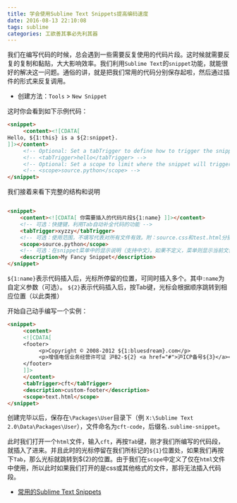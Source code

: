 ```yaml
---
title: 学会使用Sublime Text Snippets提高编码速度
date: 2016-08-13 22:10:08
tags: sublime
categories: 工欲善其事必先利其器
---
```



我们在编写代码的时候，总会遇到一些需要反复使用的代码片段。这时候就需要反复的复制和黏贴，大大影响效率。我们利用`Sublime Text`的`snippet`功能，就能很好的解决这一问题。通俗的讲，就是把我们常用的代码分别保存起啦，然后通过插件的形式来反复调用。
<!--more-->
- 创建方法：`Tools` > `New Snippet`


这时你会看到如下示例代码：

```html
<snippet>
     <content><![CDATA[
Hello, ${1:this} is a ${2:snippet}.
]]></content>
     <!-- Optional: Set a tabTrigger to define how to trigger the snippet -->
     <!-- <tabTrigger>hello</tabTrigger> -->
     <!-- Optional: Set a scope to limit where the snippet will trigger -->
     <!-- <scope>source.python</scope> -->
</snippet>
```

我们接着来看下完整的结构和说明

```html

<snippet>
    <content><![CDATA[ 你需要插入的代码片段${1:name} ]]></content>
    <!-- 可选：快捷键，利用Tab自动补全代码的功能 -->
    <tabTrigger>xyzzy</tabTrigger>
    <!-- 可选：使用范围，不填写代表对所有文件有效。附：source.css和test.html分别对应不同文件。 -->
    <scope>source.python</scope>
    <!-- 可选：在snippet菜单中的显示说明（支持中文）。如果不定义，菜单则显示当前文件的文件名。 -->
    <description>My Fancy Snippet</description>
</snippet>
```

`${1:name}`表示代码插入后，光标所停留的位置，可同时插入多个。其中`:name`为自定义参数（可选）。
`${2}`表示代码插入后，按Tab键，光标会根据顺序跳转到相应位置（以此类推）

开始自己动手编写一个实例：

```html
<snippet>
     <content>
     <![CDATA[
     <footer>
          <p>Copyright © 2008-2012 ${1:bluesdream}.com</p>
          <p>增值电信业务经营许可证 沪B2-${2} <a href="#">沪ICP备号${3}</a></p>
     </footer>
     ]]>
     </content>
     <tabTrigger>cft</tabTrigger>
     <description>custom-footer</description>
     <scope>text.html</scope>
</snippet>
```

创建完毕以后，保存在`\Packages\User`目录下（例 `X:\Sublime Text 2.0\Data\Packages\User`），文件命名为`cft-code`，后缀名`.sublime-snippet`。

此时我们打开一个`html`文件，输入`cft`，再按`Tab`键，刚才我们所编写的代码段，就插入了进来。并且此时的光标停留在我们所标记的`${1}`位置处，如果我们再按下`Tab`，那么光标就跳转到${2}的位置。由于我们在`scope`中定义了仅在`html`文件中使用，所以此时如果我们打开的是css或其他格式的文件，那将无法插入代码段。
 

- [常用的Sublime Text Snippets](https://github.com/poetries/Snippet/tree/master/Sublime-Super-Snippets)
